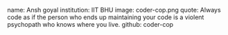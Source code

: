 name: Ansh goyal
institution: IIT BHU
image: coder-cop.png
quote: Always code as if the person who ends up maintaining your code is a violent psychopath who knows where you live.
github: coder-cop